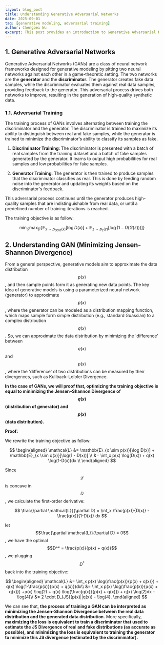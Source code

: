 ```yaml
---
layout: blog_post
title: Understanding Generative Adversarial Networks
date: 2025-09-01
tag: [generative modeling, adversarial training]
author: Chengpei Wu
excerpt: This post provides an introduction to Generative Adversarial Networks (GANs).
---
```


## 1. Generative Adversarial Networks

Generative Adversarial Networks (GANs) are a class of neural network frameworks designed for generative modeling by pitting two neural networks against each other in a game-theoretic setting. The two networks are the **generator** and the **discriminator**. The generator creates fake data samples, while the discriminator evaluates them against real data samples, providing feedback to the generator. This adversarial process drives both networks to improve, resulting in the generation of high-quality synthetic data.


### 1.1. Adversarial Training

The training process of GANs involves alternating between training the discriminator and the generator. The discriminator is trained to maximize its ability to distinguish between real and fake samples, while the generator is trained to minimize the discriminator's ability to classify its samples as fake.

1. **Discriminator Training**: The discriminator is presented with a batch of real samples from the training dataset and a batch of fake samples generated by the generator. It learns to output high probabilities for real samples and low probabilities for fake samples.

2. **Generator Training**: The generator is then trained to produce samples that the discriminator classifies as real. This is done by feeding random noise into the generator and updating its weights based on the discriminator's feedback.

This adversarial process continues until the generator produces high-quality samples that are indistinguishable from real data, or until a predefined number of training iterations is reached.

The training objective is as follow:

$$
\min_{G} \max_{D} \left \{\mathbb{E}_{x \sim p_{data}(x)}[\log D(x)] + \mathbb{E}_{z \sim p_{z}(z)}[\log(1 - D(G(z)))]\right \}
$$

## 2. Understanding GAN (Minimizing Jensen-Shannon Divergence)

From a general perspective, generative models aim to approximate the data distribution $$p(x)$$, and then sample points form it as generating new data points.
The key idea of generative models is using a parameterized neural network (generator) to approximate $$p(x)$$, where the generator can be modeled as a distribution mapping function, which maps sample form simple distribution (e.g., standard Guassian) to a complex distribution $$q(x)$$.
So, we can approximate the data distribution by minimizing the 'difference' between $$q(x)$$ and $$p(x)$$, where the 'difference' of two distributions can be measured by their divergences, such as Kullback–Leibler Divergence.

**In the case of GANs, we will proof that, optimizing the training objective is equal to minimizing the Jensen–Shannon Divergence of $$q(x)$$ (distribution of generator) and $$p(x)$$ (data distribution).**

**Proof:**

We rewrite the training objective as follow:

$$
\begin{aligned}
\mathcal{L} &= \mathbb{E}_{x \sim p(x)}[\log D(x)] + \mathbb{E}_{x \sim q(x)}[\log(1 - D(x))] \\
&= \int_x p(x) \log(D(x)) + q(x) \log(1-D(x))dx.\\
\end{aligned}
$$

Since $$\mathcal{L}$$ is concave in $$D$$, we calculate the first-order derivative:

$$
\frac{\partial \mathcal{L}}{\partial D} = \int_x \frac{p(x)}{D(x)} - \frac{q(x)}{1-D(x)} dx
$$

let $$\frac{\partial \mathcal{L}}{\partial D} = 0$$, we have the optimal $$D^* = \frac{p(x)}{p(x) + q(x)}$$, we plugging $$D^*$$ back into the training objective:

$$
\begin{aligned}
\mathcal{L} &= \int_x p(x) \log(\frac{p(x)}{p(x) + q(x)}) + q(x) \log(1-\frac{p(x)}{p(x) + q(x)})dx\\
&= \int_x p(x) \log(\frac{p(x)}{p(x) + q(x)}) +p(x) \log(2) + q(x) \log(\frac{q(x)}{p(x) + q(x)}) + q(x) \log(2)dx - \log(4)\\
&= 2 \cdot D_{JS}(p(x)||q(x)) - \log(4).
\end{aligned}
$$

We can see that, **the process of training a GAN can be interpreted as minimizing the Jensen-Shannon Divergence between the real data distribution and the generated data distribution.**
More specifically, **maximizing the loss is equivalent to train a discriminator that used to estimate the JS Divergence of real and fake distributions (as accurate as possible), and minimizing the loss is equivalent to training the generator to minimize this JS divergence (estimated by the discriminator).**